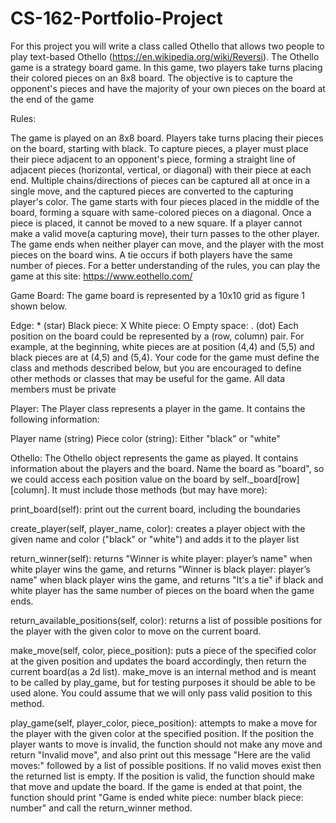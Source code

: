 # CS-162-Portfolio-Project

For this project you will write a class called Othello that allows two people to play text-based Othello (https://en.wikipedia.org/wiki/Reversi). The Othello game is a strategy board game. In this game, two players take turns placing their colored pieces on an 8x8 board. The objective is to capture the opponent's pieces and have the majority of your own pieces on the board at the end of the game

Rules:

The game is played on an 8x8 board.
Players take turns placing their pieces on the board, starting with black.
To capture pieces, a player must place their piece adjacent to an opponent's piece, forming a straight line of adjacent pieces (horizontal, vertical, or diagonal) with their piece at each end.
Multiple chains/directions of pieces can be captured all at once in a single move, and the captured pieces are converted to the capturing player's color.
The game starts with four pieces placed in the middle of the board, forming a square with same-colored pieces on a diagonal.
Once a piece is placed, it cannot be moved to a new square.
If a player cannot make a valid move(a capturing move), their turn passes to the other player.
The game ends when neither player can move, and the player with the most pieces on the board wins. A tie occurs if both players have the same number of pieces.
For a better understanding of the rules, you can play the game at this site: https://www.eothello.com/

Game Board: The game board is represented by a 10x10 grid as figure 1 shown below.

Edge: * (star)
Black piece: X
White piece: O
Empty space: . (dot)
Each position on the board could be represented by a (row, column) pair. For example, at the beginning, white pieces are at position (4,4) and (5,5) and black pieces are at (4,5) and (5,4). Your code for the game must define the class and methods described below, but you are encouraged to define other methods or classes that may be useful for the game. All data members must be private

Player: The Player class represents a player in the game. It contains the following information:

Player name (string)
Piece color (string): Either "black" or "white"

Othello: The Othello object represents the game as played. It contains information about the players and the board. Name the board as "board", so we could access each position value on the board by self._board[row][column]. It must include those methods (but may have more):

print_board(self): print out the current board, including the boundaries

create_player(self, player_name, color): creates a player object with the given name and color ("black" or "white") and adds it to the player list

return_winner(self): returns "Winner is white player: player’s name" when white player wins the game, and returns "Winner is black player: player’s name" when black player wins the game, and returns "It's a tie" if black and white player has the same number of pieces on the board when the game ends.

return_available_positions(self, color): returns a list of possible positions for the player with the given color to move on the current board.

make_move(self, color, piece_position): puts a piece of the specified color at the given position and updates the board accordingly, then return the current board(as a 2d list). make_move is an internal method and is meant to be called by play_game, but for testing purposes it should be able to be used alone. You could assume that we will only pass valid position to this method.

play_game(self, player_color, piece_position): attempts to make a move for the player with the given color at the specified position. If the position the player wants to move is invalid, the function should not make any move and return "Invalid move", and also print out this message "Here are the valid moves:" followed by a list of possible positions. If no valid moves exist then the returned list is empty. If the position is valid, the function should make that move and update the board. If the game is ended at that point, the function should print "Game is ended white piece: number black piece: number" and call the return_winner method.
